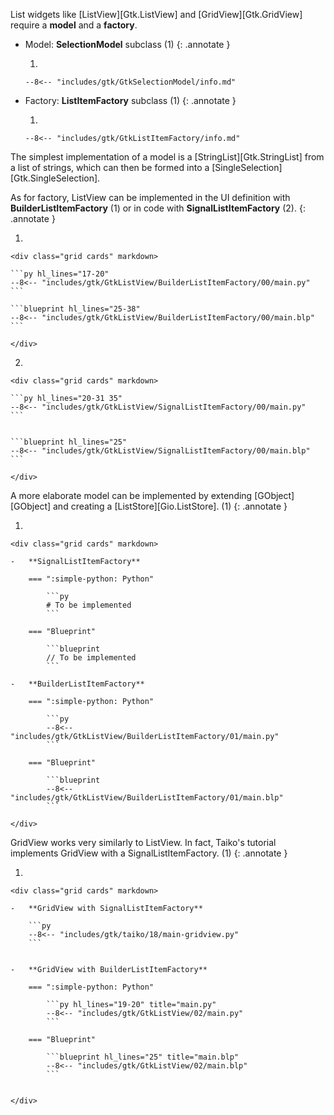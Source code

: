 List widgets like [ListView][Gtk.ListView] and [GridView][Gtk.GridView] require a **model** and a **factory**.

-   Model: **SelectionModel** subclass (1)
    {: .annotate }

    1.  

        --8<-- "includes/gtk/GtkSelectionModel/info.md"

-   Factory: **ListItemFactory** subclass (1)
    {: .annotate }

    1.  

        --8<-- "includes/gtk/GtkListItemFactory/info.md"


The simplest implementation of a model is a [StringList][Gtk.StringList] from a list of strings, which can then be formed into a [SingleSelection][Gtk.SingleSelection].

As for factory, ListView can be implemented in the UI definition with **BuilderListItemFactory** (1) or in code with **SignalListItemFactory** (2).
{: .annotate }

1.  

    <div class="grid cards" markdown>

    ```py hl_lines="17-20"
    --8<-- "includes/gtk/GtkListView/BuilderListItemFactory/00/main.py"
    ```

    ```blueprint hl_lines="25-38"
    --8<-- "includes/gtk/GtkListView/BuilderListItemFactory/00/main.blp"
    ```

    </div>

2.  

    <div class="grid cards" markdown>

    ```py hl_lines="20-31 35"
    --8<-- "includes/gtk/GtkListView/SignalListItemFactory/00/main.py"
    ```


    ```blueprint hl_lines="25"
    --8<-- "includes/gtk/GtkListView/SignalListItemFactory/00/main.blp"
    ```

    </div>



A more elaborate model can be implemented by extending [GObject][GObject] and creating a [ListStore][Gio.ListStore]. (1)
{: .annotate }

1.  

    <div class="grid cards" markdown>

    -   **SignalListItemFactory**

        === ":simple-python: Python"

            ```py
            # To be implemented
            ```

        === "Blueprint"

            ```blueprint
            // To be implemented
            ```

    -   **BuilderListItemFactory**

        === ":simple-python: Python"

            ```py
            --8<-- "includes/gtk/GtkListView/BuilderListItemFactory/01/main.py"
            ```

        === "Blueprint"

            ```blueprint
            --8<-- "includes/gtk/GtkListView/BuilderListItemFactory/01/main.blp"
            ```

    </div>

GridView works very similarly to ListView.
In fact, Taiko's tutorial implements GridView with a SignalListItemFactory. (1)
{: .annotate }

1.  

    <div class="grid cards" markdown>

    -   **GridView with SignalListItemFactory**

        ```py
        --8<-- "includes/gtk/taiko/18/main-gridview.py"
        ```


    -   **GridView with BuilderListItemFactory**

        === ":simple-python: Python"

            ```py hl_lines="19-20" title="main.py"
            --8<-- "includes/gtk/GtkListView/02/main.py"
            ```

        === "Blueprint"

            ```blueprint hl_lines="25" title="main.blp"
            --8<-- "includes/gtk/GtkListView/02/main.blp"
            ```


    </div>

